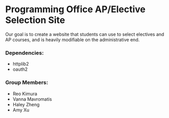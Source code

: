 # Programming Office AP/Elective Selection Site

Our goal is to create a website that students can use to select electives and AP courses, and is heavily modifiable on the administrative end. 

### Dependencies:
* httplib2
* oauth2

### Group Members: 
* Reo Kimura 
* Vanna Mavromatis
* Haley Zheng
* Amy Xu
